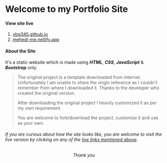 # Welcome to my Portfolio Site


#### View site live 
1. [ybg345.github.io](https://ybg345.github.io/)
2. [mehedi-me.netlify.app](https://mehedi-me.netlify.app/)


#### About the Site 

It's a static website which is made using ***HTML***, ***CSS***, ***JavaScript*** & ***Bootstrap*** only. 

> The original project is a template downloaded from internet. Unfortunately I am unable to share the origin reference as I couldn't remember from where I downloaded it. Thanks to the  developer who created the original version. 
> 
> After downloading the original project I heavily customized it as per my own requirement. 
> 
> You are welcome to fork/download the project, customize it and use as your own. 



###### If you are curious about how the site looks like, you are welcome to visit the live version by clicking on any of the [live links mentioned above](#project-live-at).  

<h6 style="text-align:center">Thank you</h6>

